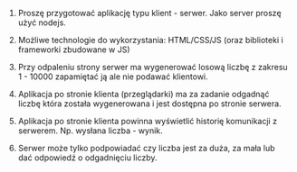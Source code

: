 1. Proszę przygotować aplikację typu klient - serwer. Jako server proszę użyć nodejs.
2. Możliwe technologie do wykorzystania: HTML/CSS/JS (oraz biblioteki i frameworki zbudowane w JS)
3. Przy odpaleniu strony serwer ma wygenerować losową liczbę z zakresu 1 - 10000 zapamiętać ją ale nie podawać klientowi.
4. Aplikacja po stronie klienta (przeglądarki) ma za zadanie odgadnąć liczbę która została wygenerowana i jest dostępna po stronie serwera.

5. Aplikacja po stronie klienta powinna wyświetlić historię komunikacji z serwerem. Np. wysłana liczba - wynik.

6. Serwer może tylko podpowiadać czy liczba jest za duża, za mała lub dać odpowiedź o odgadnięciu liczby.
